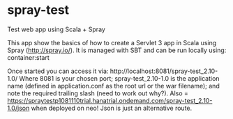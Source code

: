 spray-test
==========

Test web app using Scala + Spray

This app show the basics of how to create a Servlet 3 app in Scala using Spray (http://spray.io/). It is managed with SBT and can be run locally using:
container:start

Once started you can access it via:
http://localhost:8081/spray-test_2.10-1.0/
Where 8081 is your chosen port; spray-test_2.10-1.0 is the application name (defined in application.conf as the root url or the war filename); and note the required trailing slash (need to work out why?). 
Also = https://spraytestp1081110trial.hanatrial.ondemand.com/spray-test_2.10-1.0/json when deployed on neo! Json is just an alternative route.
